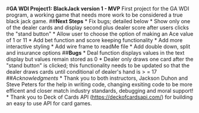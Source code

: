 #**GA WDI Project1: BlackJack version 1 - MVP** 
First project for the GA WDI program, a working game that needs more work to be considered a true black jack game.
##**Next Steps**
	* Fix bugs; detailed below
	* Show only one of the dealer cards and display second plus dealer score after users clicks the "stand button"
	* Allow user to choose the option of making an Ace value of 1 or 11
	* Add bet function and score keeping functionality 
	* Add more interactive styling
	* Add wire frame to readMe file
	* Add double down, split and insurance options
##**Bugs**
	* Deal function displays values in the text display but values remain stored as 0
	* Dealer only draws one card after the "stand button" is clicked; this functionality needs to be updated so that the dealer 	draws cards until conditional of dealer's hand is > = 17
##*Acknowledgments*
	* Thank you to both instructors, Jackson Duhon and Steve Peters for the help in writing code, changing exsiting code to be more efficent and closer match industry standards, debugging and moral support!
	* Thank you to Deck of Cards API (https://deckofcardsapi.com/) for building an easy to use API for card games.
